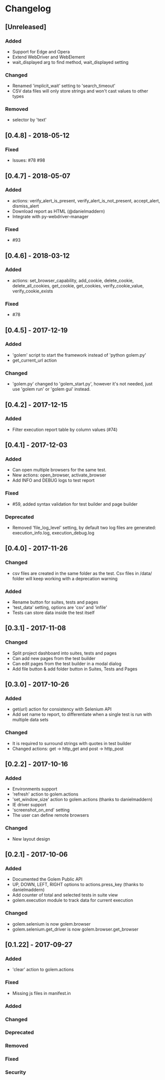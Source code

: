 # Changelog


## [Unreleased]

### Added
- Support for Edge and Opera
- Extend WebDriver and WebElement
- wait_displayed arg to find method, wait_displayed setting

### Changed
- Renamed 'implicit_wait' setting to 'search_timeout'
- CSV data files will only store strings and won't cast values to other types

### Removed
- selector by 'text'


## [0.4.8] - 2018-05-12

### Fixed

- Issues: #78 #98

## [0.4.7] - 2018-05-07

### Added
- actions: verify_alert_is_present, verify_alert_is_not_present, accept_alert, dismiss_alert
- Download report as HTML (@danielmaddern)
- Integrate with py-webdriver-manager

### Fixed
- #93

## [0.4.6] - 2018-03-12

### Added
- actions: set_browser_capability, add_cookie, delete_cookie, delete_all_cookies, get_cookie, get_cookies, verify_cookie_value, verify_cookie_exists

### Fixed
- #78

## [0.4.5] - 2017-12-19

### Added
- 'golem' script to start the framework instead of 'python golem.py'
- get_current_url action

### Changed
- 'golem.py' changed to 'golem_start.py', however it's not needed, just use 'golem run' or 'golem gui' instead.

## [0.4.2] - 2017-12-15

### Added
- Filter execution report table by column values (#74)

## [0.4.1] - 2017-12-03

### Added
- Can open multiple browsers for the same test.
- New actions: open_browser, activate_browser
- Add INFO and DEBUG logs to test report

### Fixed
- #59, added syntax validation for test builder and page builder

### Deprecated
- Removed 'file_log_level' setting, by default two log files are generated: execution_info.log, execution_debug.log

## [0.4.0] - 2017-11-26

### Changed
- csv files are created in the same folder as the test. Csv files in /data/ folder will keep working with a deprecation warning

### Added
- Rename button for suites, tests and pages
- 'test_data' setting, options are 'csv' and 'infile'
- Tests can store data inside the test itself


## [0.3.1] - 2017-11-08

### Changed
- Split project dashboard into suites, tests and pages
- Can add new pages from the test builder
- Can edit pages from the test builder in a modal dialog
- Add file button & add folder button in Suites, Tests and Pages

## [0.3.0] - 2017-10-26

### Added
- get(url) action for consistency with Selenium API
- Add set name to report, to differentiate when a single test is run with multiple data sets

### Changed
- It is required to surround strings with quotes in test builder
- Changed actions: get -> http_get and post -> http_post

## [0.2.2] - 2017-10-16

### Added
- Environments support
- 'refresh' action to golem.actions
- 'set_window_size' action to golem.actions (thanks to danielmaddern)
- IE driver support
- 'screenshot_on_end' setting
- The user can define remote browsers

### Changed
- New layout design


## [0.2.1] - 2017-10-06
### Added
- Documented the Golem Public API
- UP, DOWN, LEFT, RIGHT options to actions.press_key (thanks to danielmaddern)
- Add counter of total and selected tests in suite view
- golem.execution module to track data for current execution

### Changed
- golem.selenium is now golem.browser
- golem.selenium.get_driver is now golem.browser.get_browser


## [0.1.22] - 2017-09-27
### Added
- 'clear' action to golem.actions

### Fixed
- Missing js files in manifest.in



### Added
### Changed
### Deprecated
### Removed
### Fixed
### Security